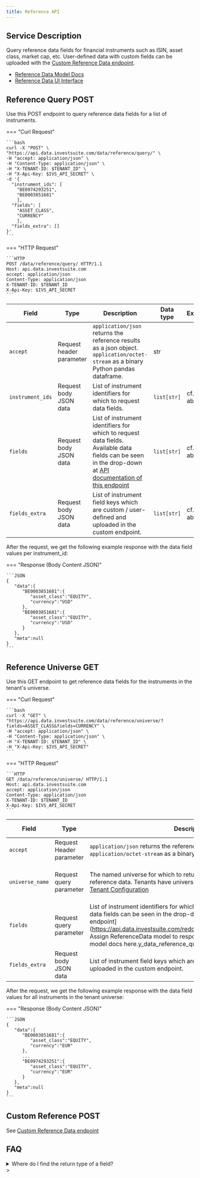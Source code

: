 ```yaml
---
title: Reference API
---
```


## Service Description

Query reference data fields for financial instruments such as ISIN, asset class, market cap, etc.
User-defined data with custom fields can be uploaded with the [Custom Reference Data endpoint](../value-added-apis/custom_data.md).

- [Reference Data Model Docs](https://api.data.investsuite.com/redoc#operation/reference_query_data_reference_query__post)
- [Reference Data UI Interface](https://api.data.investsuite.com/docs#/Financial%20Data/reference_query_data_reference_query__post)

## Reference Query POST
Use this POST endpoint to query reference data fields for a list of instruments.

=== "Curl Request"

    ```bash
    curl -X "POST" \
    "https://api.data.investsuite.com/data/reference/query/" \
    -H "accept: application/json" \
    -H "Content-Type: application/json" \
    -H "X-TENANT-ID: $TENANT_ID" \
    -H "X-Api-Key: $IVS_API_SECRET" \
    -d '{
      "instrument_ids": [
        "BE0974293251",
        "BE0003851681"
        ],
      "fields": [
        "ASSET_CLASS",
        "CURRENCY"
        ],
      "fields_extra": []
    }'
    ```

=== "HTTP Request"

    ```HTTP
    POST /data/reference/query/ HTTP/1.1
    Host: api.data.investsuite.com
    accept: application/json
    Content-Type: application/json
    X-TENANT-ID: $TENANT_ID
    X-Api-Key: $IVS_API_SECRET
    ```

Field | Type | Description | Data type | Example | Required
----- | ---- | ----------- | --------- | ------- | --------
`accept` | Request header parameter | `application/json` returns the reference results as a json object. `application/octet-stream` as a binary Python pandas dataframe. | str |  | Yes, default `application/json`
`instrument_ids` | Request body JSON data | List of instrument identifiers for which to request data fields. | `list[str]` | cf. above | Yes
`fields` | Request body JSON data | List of instrument identifiers for which to request data fields. Available data fields can be seen in the drop-down at [API documentation of this endpoint](https://api.data.investsuite.com/redoc#operation/reference_query_data_reference_query__post)| `list[str]` | cf. above | Yes
`fields_extra` | Request body JSON data | List of instrument field keys which are custom / user-defined and uploaded in the custom endpoint. | `list[str]` | cf. above | Yes

After the request, we get the following example response with the data field values per instrument_id:

=== "Response (Body Content JSON)"

    ```JSON
    {
       "data":{
          "BE0003851681":{
             "asset_class":"EQUITY",
             "currency":"USD"
          },
          "BE0003851681":{
             "asset_class":"EQUITY",
             "currency":"USD"
          }
       },
       "meta":null
    }
    ```

## Reference Universe GET
Use this GET endpoint to get reference data fields for the instruments in the tenant's universe.

=== "Curl Request"

    ```bash
    curl -X "GET" \
    "https://api.data.investsuite.com/data/reference/universe/?fields=ASSET_CLASS&fields=CURRENCY" \
    -H "accept: application/json" \
    -H "Content-Type: application/json" \
    -H "X-TENANT-ID: $TENANT_ID" \
    -H "X-Api-Key: $IVS_API_SECRET"
    ```

=== "HTTP Request"

    ```HTTP
    GET /data/reference/universe/ HTTP/1.1
    Host: api.data.investsuite.com
    accept: application/json
    Content-Type: application/json
    X-TENANT-ID: $TENANT_ID
    X-Api-Key: $IVS_API_SECRET
    ```

Field | Type | Description | Data type | Example | Required
----- | ---- | ----------- | --------- | ------- | --------
`accept` | Request Header parameter | `application/json` returns the reference results as a json object. `application/octet-stream` as a binary Python pandas dataframe. | str |  | Yes, default `application/json`
`universe_name` | Request query parameter | The named universe for which to return that universe instruments' reference data. Tenants have universes for different use-cases, cf. [Tenant Configuration](../value-added-apis/tenant_config.md) | `str` | `ROBO` | No, default returns union set of instruments of all universes of the tenant.
`fields` | Request query parameter | List of instrument identifiers for which to request data fields. Available data fields can be seen in the drop-down at [API documentation of this endpoint](https://api.data.investsuite.com/redoc#operation/reference_querTODO: Assign ReferenceData model to response output so I can link redoc model docs here.y_data_reference_query__post)| `list[str]` | cf. above | Yes
`fields_extra` | Request body JSON data | List of instrument field keys which are custom / user-defined and uploaded in the custom endpoint. | `list[str]` | cf. above | Yes

After the request, we get the following example response with the data field values for all instruments in the tenant universe:

=== "Response (Body Content JSON)"

    ```JSON
    {
       "data":{
          "BE0003851681":{
             "asset_class":"EQUITY",
             "currency":"EUR"
          },
          ...
          "BE0974293251":{
             "asset_class":"EQUITY",
             "currency":"EUR"
          }
       },
       "meta":null
    }
    ```

## Custom Reference POST
See [Custom Reference Data endpoint](../value-added-apis/custom_data.md)


## FAQ
<details>
<summary>Where do I find the return type of a field?</summary>
TODO: Assign ReferenceData model to response output so I can link redoc model docs here.
</details>
>
